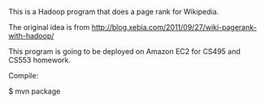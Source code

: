 This is a Hadoop program that does a page rank for Wikipedia.

The original idea is from http://blog.xebia.com/2011/09/27/wiki-pagerank-with-hadoop/

This program is going to be deployed on Amazon EC2 for CS495 and CS553 homework.

Compile:

$ mvn package